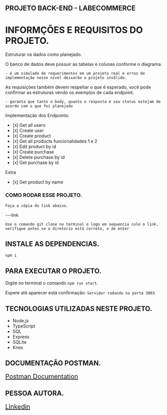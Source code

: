 
## PROJETO BACK-END - LABECOMMERCE 

# INFORMÇÕES E REQUISITOS DO PROJETO.

Estruturar os dados como planejado.

O banco de dados deve possuir as tabelas e colunas conforme o diagrama.

    - é um simulado de requerimentos em um projeto real e erros de implementação nesse nível deixarão o projeto inválido.
     
As requisições também devem respeitar o que é esperado, você pode confirmar as estruturas vendo os exemplos de cada endpoint.

    - garanta que tanto o body, quanto a resposta e seu status estejam de acordo com o que foi planejado



Implementação dos Endpoints:

- [`X`]  Get all users
- [`X`]  Create user
- [`X`]  Create product
- [`X`]  Get all products funcionalidades 1 e 2
- [`X`]  Edit product by id
- [`X`]  Create purchase
- [`X`]  Delete purchase by id
- [`X`]  Get purchase by id

Extra

- [`X`]  Get product by name


### COMO RODAR ESSE PROJETO.

`Faça a cópia do link abaixo.`

---link

`Use o comando git clone no terminal e logo em sequencia cole o link, verifique antes se o diretorio está correto, e de enter`

## INSTALE AS DEPENDENCIAS.

`npm i`

## PARA EXECUTAR O PROJETO.

Digite no terminal o comando `npm run start`.

Espere até aparecer está confirmação: `Servidor rodando na porta 3003`.

## TECNOLOGIAS UTILIZADAS NESTE PROJETO.

- Node.js
- TypeScript
- SQL
- Express
- SQLite
- Knex

## DOCUMENTAÇÃO POSTMAN.

<a style="font-size: 20px" href="https://documenter.getpostman.com/view/26594598/2s946feYpf">Postman Documentation</a>
 
## PESSOA AUTORA.

<a style="font-size: 20px" href="https://www.linkedin.com/in/carolina-haberland-a1173b119/">Linkedin</a> 
